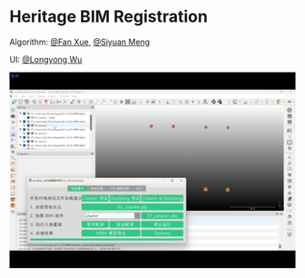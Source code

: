 # Heritage BIM Registration

Algorithm: [@Fan Xue](https://github.com/ffxue), [@Siyuan Meng](https://www.researchgate.net/profile/Siyuan-Meng-6)

UI: [@Longyong Wu](https://www.github.com/chunibyo-wly)

![Demo](https://raw.githubusercontent.com/chunibyo-wly/image-storage/master/202412212232806.png)